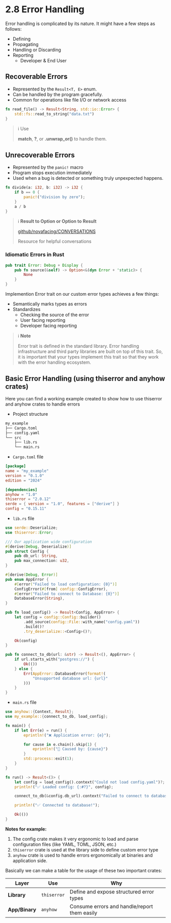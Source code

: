 # 2.8 Error Handling

Error handling is complicated by its nature. It might have a few steps as follows:

- Defining
- Propagating
- Handling or Discarding
- Reporting
  - Developer & End User

## Recoverable Errors

- Represented by the `Result<T, E>` enum.
- Can be handled by the program gracefully.
- Common for operations like file I/O or network access

```rust
fn read_file() -> Result<String, std::io::Error> {
    std::fs::read_to_string("data.txt")
}
```

> ℹ️ Use
>
> **match**, **?**, or **.unwrap_or()** to handle them.

## Unrecoverable Errors

- Represented by the `panic!` macro
- Program stops execution immediately
- Used when a bug is detected or something truly unpexpected happens.

```rust
fn divide(a: i32, b: i32) -> i32 {
    if b == 0 {
        panic!("division by zero");
    }
    a / b
}
```

> ℹ️ **Result to Option or Option to Result**
>
> [github/novafacing/CONVERSATIONS](https://gist.github.com/novafacing/6e087e5a62301a5b5c5a3fbd95263356)
>
> Resource for helpful conversations

### Idiomatic Errors in Rust

```rust
pub trait Error: Debug + Display {
    pub fn source(&self) -> Option<&(dyn Error + 'static)> {
        None
    }
}
```

Implemention Error trait on our custom error types achieves a few things:

- Semantically marks types as errors
- Standardizes
  - Checking the source of the error
  - User facing reporting
  - Developer facing reporting

> ℹ️ **Note**
>
> Error trait is defined in the standard library.
> Error handling infrastructure and third party libraries are built on top of this trait.
> So, it is important that your types implement this trait so that they work with the error handling ecosystem.

## Basic Error Handling (using thiserror and anyhow crates)

Here you can find a working example created to show how to use thiserror and anyhow crates to handle errors

- Project structure

```bash
my_example
├── Cargo.toml
├── config.yaml
└── src
    ├── lib.rs
    └── main.rs
```

- `Cargo.toml` file

```toml
[package]
name = "my_example"
version = "0.1.0"
edition = "2024"

[dependencies]
anyhow = "1.0"
thiserror = "2.0.12"
serde = { version = "1.0", features = ["derive"] }
config = "0.15.11"
```

- `lib.rs` file

```rust
use serde::Deserialize;
use thiserror::Error;

/// Our application wide configuration
#[derive(Debug, Deserialize)]
pub struct Config {
    pub db_url: String,
    pub max_connection: u32,
}

#[derive(Debug, Error)]
pub enum AppError {
    #[error("Failed to load configuration: {0}")]
    ConfigError(#[from] config::ConfigError),
    #[error("Failed to connect to Database: {0}")]
    DatabaseError(String),
}

pub fn load_config() -> Result<Config, AppError> {
    let config = config::Config::builder()
        .add_source(config::File::with_name("config.yaml"))
        .build()?
        .try_deserialize::<Config>()?;

    Ok(config)
}

pub fn connect_to_db(url: &str) -> Result<(), AppError> {
    if url.starts_with("postgres://") {
        Ok(())
    } else {
        Err(AppError::DatabaseError(format!(
            "Unsupported database url: {url}"
        )))
    }
}
```

- `main.rs` file

```rust
use anyhow::{Context, Result};
use my_example::{connect_to_db, load_config};

fn main() {
    if let Err(e) = run() {
        eprintln!("❌ Application error: {e}");

        for cause in e.chain().skip(1) {
            eprintln!("🔎 Caused by: {cause}")
        }
        std::process::exit(1);
    }
}

fn run() -> Result<()> {
    let config = load_config().context("Could not load config.yaml")?;
    println!("✅ Loaded config: {:#?}", config);

    connect_to_db(&config.db_url).context("Failed to connect to database")?;

    println!("✅ Connected to database!");

    Ok(())
}
```

**Notes for example:**

1. The config crate makes it very ergonomic to load and parse configuration files (like YAML, TOML, JSON, etc.)
2. `thiserror` crate is used at the library side to define custom error type
3. `anyhow` crate is used to handle errors ergonomically at binaries and application side.

Basically we can make a table for the usage of these two important crates:

| Layer          | Use         | Why                                          |
| -------------- | ----------- | -------------------------------------------- |
| **Library**    | `thiserror` | Define and expose structured error types     |
| **App/Binary** | `anyhow`    | Consume errors and handle/report them easily |
